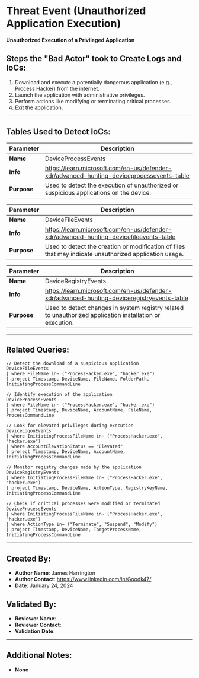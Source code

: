 # Threat Event (Unauthorized Application Execution)

**Unauthorized Execution of a Privileged Application**

## Steps the "Bad Actor" took to Create Logs and IoCs:
1. Download and execute a potentially dangerous application (e.g., Process Hacker) from the internet.
2. Launch the application with administrative privileges.
3. Perform actions like modifying or terminating critical processes.
4. Exit the application.

---
## Tables Used to Detect IoCs:
| **Parameter**       | **Description**                                                              |
|---------------------|------------------------------------------------------------------------------|
| **Name**            | DeviceProcessEvents                                                           |
| **Info**            | https://learn.microsoft.com/en-us/defender-xdr/advanced-hunting-deviceprocessevents-table |
| **Purpose**         | Used to detect the execution of unauthorized or suspicious applications on the device. |

| **Parameter**       | **Description**                                                              |
|---------------------|------------------------------------------------------------------------------|
| **Name**            | DeviceFileEvents                                                             |
| **Info**            | https://learn.microsoft.com/en-us/defender-xdr/advanced-hunting-devicefileevents-table |
| **Purpose**         | Used to detect the creation or modification of files that may indicate unauthorized application usage. |

| **Parameter**       | **Description**                                                              |
|---------------------|------------------------------------------------------------------------------|
| **Name**            | DeviceRegistryEvents                                                         |
| **Info**            | https://learn.microsoft.com/en-us/defender-xdr/advanced-hunting-deviceregistryevents-table |
| **Purpose**         | Used to detect changes in system registry related to unauthorized application installation or execution. |

---

## Related Queries:
```kql
// Detect the download of a suspicious application
DeviceFileEvents
| where FileName in~ ("ProcessHacker.exe", "hacker.exe")
| project Timestamp, DeviceName, FileName, FolderPath, InitiatingProcessCommandLine

// Identify execution of the application
DeviceProcessEvents
| where FileName in~ ("ProcessHacker.exe", "hacker.exe")
| project Timestamp, DeviceName, AccountName, FileName, ProcessCommandLine

// Look for elevated privileges during execution
DeviceLogonEvents
| where InitiatingProcessFileName in~ ("ProcessHacker.exe", "hacker.exe")
| where AccountElevationStatus == "Elevated"
| project Timestamp, DeviceName, AccountName, InitiatingProcessCommandLine

// Monitor registry changes made by the application
DeviceRegistryEvents
| where InitiatingProcessFileName in~ ("ProcessHacker.exe", "hacker.exe")
| project Timestamp, DeviceName, ActionType, RegistryKeyName, InitiatingProcessCommandLine

// Check if critical processes were modified or terminated
DeviceProcessEvents
| where InitiatingProcessFileName in~ ("ProcessHacker.exe", "hacker.exe")
| where ActionType in~ ("Terminate", "Suspend", "Modify")
| project Timestamp, DeviceName, TargetProcessName, InitiatingProcessCommandLine
```

---

## Created By:
- **Author Name**: James Harrington
- **Author Contact**: https://www.linkedin.com/in/Goodk47/
- **Date**: January 24, 2024

## Validated By:
- **Reviewer Name**: 
- **Reviewer Contact**: 
- **Validation Date**: 

---

## Additional Notes:
- **None**
